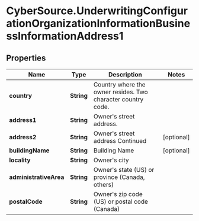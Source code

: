 # CyberSource.UnderwritingConfigurationOrganizationInformationBusinessInformationAddress1

## Properties
Name | Type | Description | Notes
------------ | ------------- | ------------- | -------------
**country** | **String** | Country where the owner resides. Two character country code. | 
**address1** | **String** | Owner's street address. | 
**address2** | **String** | Owner's street address Continued | [optional] 
**buildingName** | **String** | Building Name | [optional] 
**locality** | **String** | Owner's city | 
**administrativeArea** | **String** | Owner's state (US) or province (Canada, others) | 
**postalCode** | **String** | Owner's zip code (US) or postal code (Canada) | 


